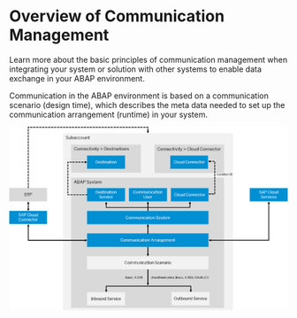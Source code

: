 <!-- copy653833f2615544cc9c85c65adca627b9 -->

# Overview of Communication Management

Learn more about the basic principles of communication management when integrating your system or solution with other systems to enable data exchange in your ABAP environment.

Communication in the ABAP environment is based on a communication scenario \(design time\), which describes the meta data needed to set up the communication arrangement \(runtime\) in your system.

 ![](../30-development/images/ABAP_Environment_Communication_Management_Overview_38d2057.png) 

